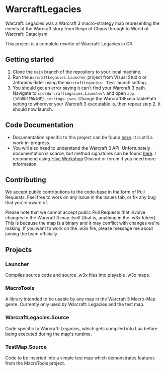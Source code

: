 # WarcraftLegacies
Warcraft: Legacies was a Warcraft 3 macro-strategy map representing the events of the Warcraft story from Reign of Chaos through to World of Warcraft: Cataclysm.

This project is a complete rewrite of Warcraft: Legacies in C#.

## Getting started
1. Clone the `main` branch of the repository to your local machine.
2. Run the `WarcraftLegacies.Launcher` project from Visual Studio or Jetbrains Rider using the `WarcraftLegacies: Test` launch setting.
4. You should get an error saying it can't find your Warcraft 3 path. Navigate to `src\WarcraftLegacies.Launcher\` and open `app.{YOURUSERNAME}.settings.json`. Change the Warcraft3ExecutablePath setting to wherever your Warcraft 3 executable is, then repeat step 2. It should now launch.

## Code Documentation
* Documentation specific to this project can be found [here](https://azerothwarslr.github.io/WarcraftLegacies/). It is still a work-in-progress.
* You will also need to understand the Warcraft 3 API. Unfortunately documentation is scarce, but method signatures can be found [here](https://github.com/Drake53/War3Api/blob/master/src/War3Api.Common/Common/Common.cs). I recommend using [Hive Workshop](https://www.hiveworkshop.com/) Discord or forum if you need more information.

## Contributing
We accept public contributions to the code-base in the form of Pull Requests. Feel free to work on any Issue in the Issues tab, or fix any bug that you're aware of.

Please note that we cannot accept public Pull Requests that involve changes to the Warcraft 3 map itself (that is, anything in the .w3x folder). This is because the map is a binary and it may conflict with changes we're making. If you want to work on the .w3x file, please message me about joining the team officially.

## Projects

### Launcher
Compiles source code and source .w3x files into playable .w3x maps.

### MacroTools
A library intended to be usable by any map in the Warcraft 3 Macro-Map genre. Currently only used by Warcraft: Legacies and the test map.

### WarcraftLegacies.Source
Code specific to Warcraft: Legacies, which gets compiled into Lua before being executed during the map's runtime.

### TestMap.Source
Code to be inserted into a simple test map which demonstrates features from the MacroTools project.
